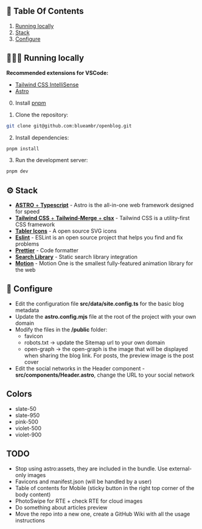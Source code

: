 ## 📌 Table Of Contents

1. [Running locally](#-running-Locally)
2. [Stack](#%EF%B8%8F-stack)
3. [Configure](#-configure)

## 👨🏻‍💻 Running locally

**Recommended extensions for VSCode:**

- [Tailwind CSS IntelliSense](https://marketplace.visualstudio.com/items?itemName=bradlc.vscode-tailwindcss)
- [Astro](https://marketplace.visualstudio.com/items?itemName=astro-build.astro-vscode)

0. Install [pnpm](https://pnpm.io/)

1. Clone the repository:

```bash
git clone git@github.com:blueambr/openblog.git
```

2. Install dependencies:

```bash
pnpm install
```

3. Run the development server:

```bash
pnpm dev
```

## ⚙️ Stack

- [**ASTRO** + **Typescript**](https://astro.build/) - Astro is the all-in-one web framework designed for speed
- [**Tailwind CSS** + **Tailwind-Merge** + **clsx**](https://tailwindcss.com/) - Tailwind CSS is a utility-first CSS framework
- [**Tabler Icons**](https://tabler-icons.io/i/) - A open source SVG icons
- [**Eslint**](https://eslint.org/) - ESLint is an open source project that helps you find and fix problems
- [**Prettier**](https://prettier.io/) - Code formatter
- [**Search Library**](https://pagefind.app/) - Static search library integration
- [**Motion**](https://motion.dev/) - Motion One is the smallest fully-featured animation library for the web

## 📐 Configure

- Edit the configuration file **src/data/site.config.ts** for the basic blog metadata
- Update the **astro.config.mjs** file at the root of the project with your own domain
- Modify the files in the **/public** folder:
  - favicon
  - robots.txt -> update the Sitemap url to your own domain
  - open-graph -> the open-graph is the image that will be displayed when sharing the blog link. For posts, the preview image is the post cover
- Edit the social networks in the Header component - **src/components/Header.astro**, change the URL to your social network

## Colors

- slate-50
- slate-950
- pink-500
- violet-500
- violet-900

## TODO

- Stop using astro:assets, they are included in the bundle. Use external-only images
- Favicons and manifest.json (will be handled by a user)
- Table of contents for Mobile (sticky button in the right top corner of the body content)
- PhotoSwipe for RTE + check RTE for cloud images
- Do something about articles preview
- Move the repo into a new one, create a GitHub Wiki with all the usage instructions
